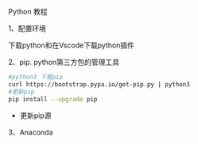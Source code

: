 Python 教程

1、配置环境

下载python和在Vscode下载python插件

2、pip. python第三方包的管理工具

```bash
#python3 下载pip
curl https://bootstrap.pypa.io/get-pip.py | python3
#更新pip
pip install --upgrade pip
```

* 更新pip源

3、Anaconda

